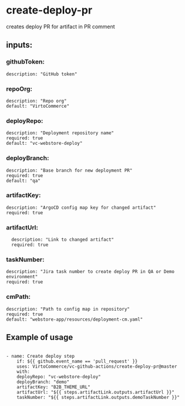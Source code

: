 # create-deploy-pr

 creates deploy PR for artifact in PR comment

## inputs:

### githubToken:

    description: "GitHub token"

### repoOrg:

    description: "Repo org"
    default: "VirtoCommerce"

### deployRepo:

    description: "Deployment repository name"
    required: true
    default: "vc-webstore-deploy"

### deployBranch:

    description: "Base branch for new deployment PR"
    required: true
    default: "qa"

### artifactKey:

    description: "ArgoCD config map key for changed artifact"
    required: true

### artifactUrl:

      description: "Link to changed artifact"
      required: true

### taskNumber:

    description: "Jira task number to create deploy PR in QA or Demo environment"
    required: true

### cmPath:

    description: "Path to config map in repository"
    required: true
    default: "webstore-app/resources/deployment-cm.yaml"

## Example of usage

```

- name: Create deploy step
    if: ${{ github.event_name == 'pull_request' }}
    uses: VirtoCommerce/vc-github-actions/create-deploy-pr@master
    with:
    deployRepo: "vc-webstore-deploy"
    deployBranch: "demo"
    artifactKey: "B2B_THEME_URL"
    artifactUrl: "${{ steps.artifactLink.outputs.artifactUrl }}"
    taskNumber: "${{ steps.artifactLink.outputs.demoTaskNumber }}"

```
